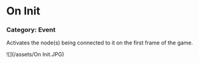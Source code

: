 # **On Init**

### Category: Event

Activates the node\(s\) being connected to it on the first frame of the game.

![](/assets/On Init.JPG)

